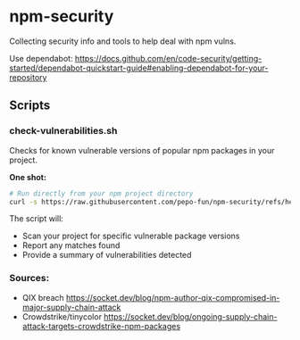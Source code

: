 # npm-security

Collecting security info and tools to help deal with npm vulns.

Use dependabot: 
https://docs.github.com/en/code-security/getting-started/dependabot-quickstart-guide#enabling-dependabot-for-your-repository

## Scripts

### check-vulnerabilities.sh

Checks for known vulnerable versions of popular npm packages in your project.

**One shot:**
```bash
# Run directly from your npm project directory
curl -s https://raw.githubusercontent.com/pepo-fun/npm-security/refs/heads/main/check-vulnerabilities.sh | sh
```

The script will:
- Scan your project for specific vulnerable package versions
- Report any matches found
- Provide a summary of vulnerabilities detected

### Sources:
- QIX breach https://socket.dev/blog/npm-author-qix-compromised-in-major-supply-chain-attack
- Crowdstrike/tinycolor https://socket.dev/blog/ongoing-supply-chain-attack-targets-crowdstrike-npm-packages